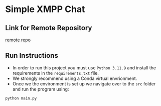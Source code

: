 # Simple XMPP Chat

## Link for Remote Repository
[remote repo](https://github.com/gusanitor8/XMPPChat/tree/python)

## Run Instructions
* In order to run this project you must use `Python 3.11.9` and install the 
requirements in the `requirements.txt` file.
* We strongly recommend using a Conda virtual envrionment. 
* Once we the environment is set up we navigate over to the `src` folder and
run the program using:
```commandline
python main.py
```